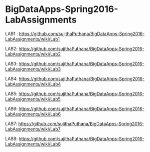 # BigDataApps-Spring2016-LabAssignments

LAB1 : https://github.com/sujithaPuthana/BigDataApps-Spring2016-LabAssignments/wiki/Lab1

LAB2: https://github.com/sujithaPuthana/BigDataApps-Spring2016-LabAssignments/wiki/Lab2

LAB3: https://github.com/sujithaPuthana/BigDataApps-Spring2016-LabAssignments/wiki/Lab3

LAB4: https://github.com/sujithaPuthana/BigDataApps-Spring2016-LabAssignments/wiki/Lab4

LAB5: https://github.com/sujithaPuthana/BigDataApps-Spring2016-LabAssignments/wiki/Lab5

LAB6: https://github.com/sujithaPuthana/BigDataApps-Spring2016-LabAssignments/wiki/Lab6

LAB7: https://github.com/sujithaPuthana/BigDataApps-Spring2016-LabAssignments/wiki/Lab7

LAB8: https://github.com/sujithaPuthana/BigDataApps-Spring2016-LabAssignments/wiki/Lab8
